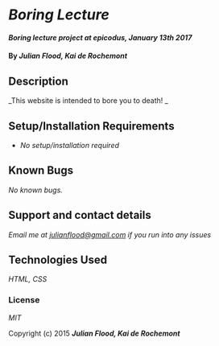 # _Boring Lecture_

#### _Boring lecture project at epicodus, January 13th 2017_

#### By _**Julian Flood, Kai de Rochemont**_

## Description

_This website is intended to bore you to death! _

## Setup/Installation Requirements

* _No setup/installation required_


## Known Bugs

_No known bugs._

## Support and contact details

_Email me at julianflood@gmail.com if you run into any issues_

## Technologies Used

_HTML, CSS_

### License

*MIT*

Copyright (c) 2015 **_Julian Flood, Kai de Rochemont_**
